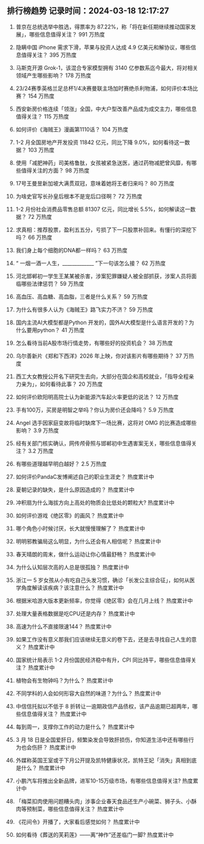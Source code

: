 
## 排行榜趋势 记录时间：2024-03-18 12:17:27
  
  1. 普京在总统选举中胜选，得票率为 87.22%，称「将在新任期继续推动国家发展」，哪些信息值得关注？ 991 万热度
    
  2. 隐瞒中国 iPhone 需求下滑，苹果与投资人达成 4.9 亿美元和解协议，哪些信息值得关注？ 395 万热度
    
  3. 马斯克开源 Grok-1，该混合专家模型拥有 3140 亿参数系迄今最大，将对相关领域产生哪些影响？ 178 万热度
    
  4. 23/24赛季英格兰足总杯1/4决赛曼联主场加时赛绝杀利物浦，如何评价本场比赛？ 154 万热度
    
  5. 西安新房价格连续「领涨」全国，中大户型改善产品成为成交主力，哪些信息值得关注？ 115 万热度
    
  6. 如何评价《海贼王》漫画第1110话？ 104 万热度
    
  7. 1-2 月全国房地产开发投资 11842 亿元，同比下降 9.0%，如何看待这一数据？ 103 万热度
    
  8. 使用「减肥神药」司美格鲁肽，女孩被紧急送医，通过药物减肥曾风靡，有哪些值得关注的方面？ 98 万热度
    
  9. 17号王曼昱新加坡大满贯双冠，意味着她将王者归来吗？ 80 万热度
    
  10. 为啥史官写长孙皇后根本不是宠后口径啊？ 72 万热度
    
  11. 1-2 月份社会消费品零售总额 81307 亿元，同比增长 5.5%，如何解读这一数据？ 72 万热度
    
  12. 求真相：推荐股票，盈利五五分，亏损了下一只股票补回来。有懂行的深挖下吗？ 66 万热度
    
  13. 我们身上每个细胞的DNA都一样吗？ 63 万热度
    
  14. “ 一烟一酒一人生，_____________ ”下一句该怎么接？ 62 万热度
    
  15. 河北邯郸初一学生王某某被杀害，涉案犯罪嫌疑人被全部抓获，涉案人员将面临哪些法律惩罚？ 59 万热度
    
  16. 高血压、高血糖、高血脂，三者是什么关系？ 59 万热度
    
  17. 为什么有很多人认为《海贼王》路飞实力不济？ 59 万热度
    
  18. 国内主流AI大模型都是Python 开发的，国外AI大模型是什么语言开发的？为什么要用python？ 41 万热度
    
  19. 怎么看待当前A股市场行情走势，有哪些好的投资机会？ 38 万热度
    
  20. 乌尔善新片《郑和下西洋》2026 年上映，你对该影片有哪些期待？ 37 万热度
    
  21. 西工大女教授公开名下研究生去向，大部分在国企和高校就业，「指导全程亲力亲为」，如何看待此事？ 20 万热度
    
  22. 如何评价欧阳明高院士认为新能源汽车起火率更低的说法？ 12 万热度
    
  23. 手有100万，买房是明智之举吗？你认为房价还会降吗？ 5.9 万热度
    
  24. Angel 选手因家庭变故将临时缺席下一场比赛，这将对 OMG 的比赛造成哪些影响？ 3.9 万热度
    
  25. 经有关部门核实确认，网传颅骨照与邯郸初中生遇害案无关，哪些信息值得关注？ 3.2 万热度
    
  26. 有哪些道理越早明白越好？ 2.5 万热度
    
  27. 如何评价PandaC发博阐述自己的职业生涯史？ 热度累计中
    
  28. 夏朝记录的缺失，是什么原因造成的？ 热度累计中
    
  29. 冲积扇为什么海拔方向上高处的物质会比低处的颗粒大? 热度累计中
    
  30. 如何评价游戏《绝区零》的画风？ 热度累计中
    
  31. 哪个角色小时候讨厌，长大就慢慢理解了？ 热度累计中
    
  32. 明明邪教骗局这么明显，为什么还会有人相信呢？ 热度累计中
    
  33. 春天晴朗的周末，做什么运动让你心情最舒畅？ 热度累计中
    
  34. 为什么认知层次高的人总是很孤独？ 热度累计中
    
  35. 浙江一 5 岁女孩从小有吃自己头发习惯，确诊「长发公主综合征」，如何从医学角度解读该疾病？该注意什么？ 热度累计中
    
  36. 根据米哈游大版本更新频率，你觉得《绝区零》会在几月上线？ 热度累计中
    
  37. 处理大量表格数据是吃CPU还是内存？ 热度累计中
    
  38. 高速为什么不直接限速144？ 热度累计中
    
  39. 如果工作没有意义那我们应该继续无意义的卷下去，还是去寻找自己人生的意义？ 热度累计中
    
  40. 国家统计局表示 1-2 月份国民经济稳中有升，CPI 同比持平，哪些信息值得关注？ 热度累计中
    
  41. 植物会有生物钟吗？为什么？ 热度累计中
    
  42. 不同学科的人会如何形容大自然的味道？为什么？ 热度累计中
    
  43. 中信信托拟以不低于 8 折转让一逾期政信产品债权，该产品逾期已超两年，哪些信息值得关注？ 热度累计中
    
  44. 每到周一，支撑你工作的动力是什么？ 热度累计中
    
  45. 3 月 18 日是全国爱肝日，频繁染发会导致肝损伤，你知道生活中还有哪些行为也会伤肝？ 热度累计中
    
  46. 外媒称英国王室或于下月公开提及凯特健康状况，凯特王妃「消失」真相到底是什么？ 热度累计中
    
  47. 小鹏汽车将推出全新品牌，进军10-15万级市场，有哪些信息值得关注? 热度累计中
    
  48. 「梅菜扣肉使用问题糟头肉」涉事企业春天食品还生产小碗菜、狮子头、小酥肉等预制菜，哪些信息值得关注？ 热度累计中
    
  49. 《花间令》开播了，大家看后感觉如何？ 热度累计中
    
  50. 如何看待《葬送的芙莉莲》——离“神作”还差临门一脚? 热度累计中
    